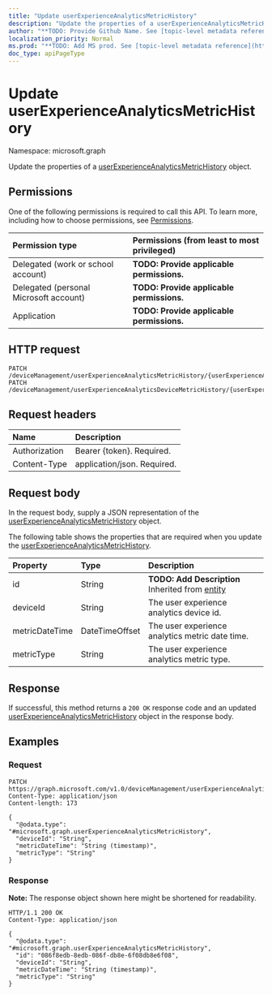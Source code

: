 ```yaml
---
title: "Update userExperienceAnalyticsMetricHistory"
description: "Update the properties of a userExperienceAnalyticsMetricHistory object."
author: "**TODO: Provide Github Name. See [topic-level metadata reference](https://msgo.azurewebsites.net/add/document/guidelines/metadata.html#topic-level-metadata)**"
localization_priority: Normal
ms.prod: "**TODO: Add MS prod. See [topic-level metadata reference](https://msgo.azurewebsites.net/add/document/guidelines/metadata.html#topic-level-metadata)**"
doc_type: apiPageType
---
```


# Update userExperienceAnalyticsMetricHistory
Namespace: microsoft.graph



Update the properties of a [userExperienceAnalyticsMetricHistory](../resources/userexperienceanalyticsmetrichistory.md) object.

## Permissions
One of the following permissions is required to call this API. To learn more, including how to choose permissions, see [Permissions](/graph/permissions-reference).

|Permission type|Permissions (from least to most privileged)|
|:---|:---|
|Delegated (work or school account)|**TODO: Provide applicable permissions.**|
|Delegated (personal Microsoft account)|**TODO: Provide applicable permissions.**|
|Application|**TODO: Provide applicable permissions.**|

## HTTP request

<!-- {
  "blockType": "ignored"
}
-->
``` http
PATCH /deviceManagement/userExperienceAnalyticsMetricHistory/{userExperienceAnalyticsMetricHistoryId}
PATCH /deviceManagement/userExperienceAnalyticsDeviceMetricHistory/{userExperienceAnalyticsMetricHistoryId}
```

## Request headers
|Name|Description|
|:---|:---|
|Authorization|Bearer {token}. Required.|
|Content-Type|application/json. Required.|

## Request body
In the request body, supply a JSON representation of the [userExperienceAnalyticsMetricHistory](../resources/userexperienceanalyticsmetrichistory.md) object.

The following table shows the properties that are required when you update the [userExperienceAnalyticsMetricHistory](../resources/userexperienceanalyticsmetrichistory.md).

|Property|Type|Description|
|:---|:---|:---|
|id|String|**TODO: Add Description** Inherited from [entity](../resources/entity.md)|
|deviceId|String|The user experience analytics device id.|
|metricDateTime|DateTimeOffset|The user experience analytics metric date time.|
|metricType|String|The user experience analytics metric type.|



## Response

If successful, this method returns a `200 OK` response code and an updated [userExperienceAnalyticsMetricHistory](../resources/userexperienceanalyticsmetrichistory.md) object in the response body.

## Examples

### Request
<!-- {
  "blockType": "request",
  "name": "update_userexperienceanalyticsmetrichistory"
}
-->
``` http
PATCH https://graph.microsoft.com/v1.0/deviceManagement/userExperienceAnalyticsMetricHistory/{userExperienceAnalyticsMetricHistoryId}
Content-Type: application/json
Content-length: 173

{
  "@odata.type": "#microsoft.graph.userExperienceAnalyticsMetricHistory",
  "deviceId": "String",
  "metricDateTime": "String (timestamp)",
  "metricType": "String"
}
```


### Response
**Note:** The response object shown here might be shortened for readability.
<!-- {
  "blockType": "response",
  "truncated": true
}
-->
``` http
HTTP/1.1 200 OK
Content-Type: application/json

{
  "@odata.type": "#microsoft.graph.userExperienceAnalyticsMetricHistory",
  "id": "086f8edb-8edb-086f-db8e-6f08db8e6f08",
  "deviceId": "String",
  "metricDateTime": "String (timestamp)",
  "metricType": "String"
}
```

